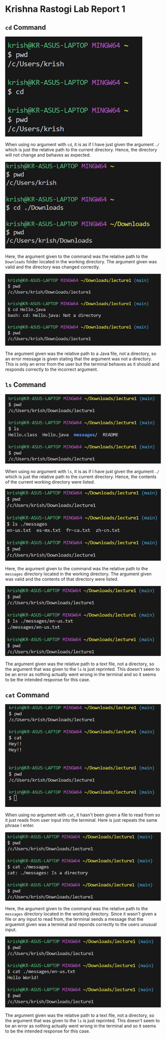 # Krishna Rastogi Lab Report 1


## `cd` Command
![Image](lab11.png)

When using no argument with `cd`, it is as if I have just given the argument `./` which is just the relative path to the current directory. Hence, the directory will not change and behaves as expected.

![Image](lab12.png)

Here, the argument given to the command was the relative path to the `Downloads` folder located in the working directory. The argument given was valid and the directory was changed correctly. 

![Image](lab13.png)

The argument given was the relative path to a Java file, not a directory, so an error message is given stating that the argument was not a directory. This is only an error from the user but the terminal behaves as it should and responds correctly to the incorrect argument.


## `ls` Command

![Image](lab14.png)

When using no argument with `ls`, it is as if I have just given the argument `./` which is just the relative path to the current directory. Hence, the contents of the current working directory were listed.

![Image](lab15.png)

Here, the argument given to the command was the relative path to the `messages` directory located in the working directory. The argument given was valid and the contents of that directory were listed.

![Image](lab16.png)

The argument given was the relative path to a text file, not a directory, so the argument that was given to the `ls` is just reprinted. This doesn't seem to be an error as nothing actually went wrong in the terminal and so it seems to be the intended response for this case.


## `cat` Command

![Image](lab17.png)

When using no argument with `cat`, it hasn't been given a file to read from so it just reads from user input into the terminal. Here is just repeats the same phrase I enter.

![Image](lab18.png)

Here, the argument given to the command was the relative path to the `messages` directory located in the working directory. Since it wasn't given a file or any input to read from, the terminal sends a message that the arguemnt given was a terminal and reponds correctly to the users unusual input.

![Image](lab19.png)

The argument given was the relative path to a text file, not a directory, so the argument that was given to the `ls` is just reprinted. This doesn't seem to be an error as nothing actually went wrong in the terminal and so it seems to be the intended response for this case.
